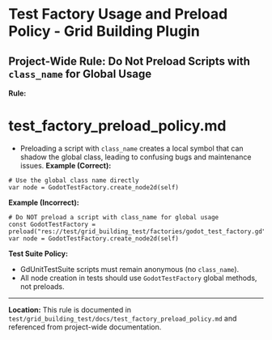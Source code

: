 # Test Factory Usage and Preload Policy - Grid Building Plugin

## Project-Wide Rule: Do Not Preload Scripts with `class_name` for Global Usage

**Rule:**

# test_factory_preload_policy.md
- Preloading a script with `class_name` creates a local symbol that can shadow the global class, leading to confusing bugs and maintenance issues.
**Example (Correct):**
```gdscript
# Use the global class name directly
var node = GodotTestFactory.create_node2d(self)
```

**Example (Incorrect):**
```gdscript
# Do NOT preload a script with class_name for global usage
const GodotTestFactory = preload("res://test/grid_building_test/factories/godot_test_factory.gd")
var node = GodotTestFactory.create_node2d(self)
```

**Test Suite Policy:**
- GdUnitTestSuite scripts must remain anonymous (no `class_name`).
- All node creation in tests should use `GodotTestFactory` global methods, not preloads.

---

**Location:** This rule is documented in `test/grid_building_test/docs/test_factory_preload_policy.md` and referenced from project-wide documentation.

